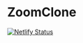 # ZoomClone
[![Netlify Status](https://api.netlify.com/api/v1/badges/bcbb2ff8-45a5-4c35-ad5d-453d6e490e4d/deploy-status)](https://app.netlify.com/sites/cute-clafoutis-92ff6c/deploys)
